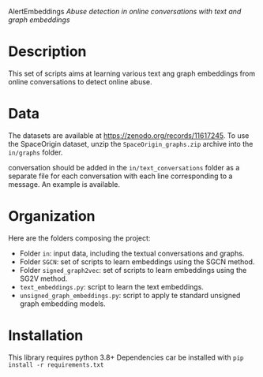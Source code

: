 AlertEmbeddings
*Abuse detection in online conversations with text and graph embeddings*

# Description
This set of scripts aims at learning various text ang graph embeddings from online conversations to detect online abuse.

# Data

The datasets are available at https://zenodo.org/records/11617245.
To use the SpaceOrigin dataset, unzip the `SpaceOrigin_graphs.zip` archive into the `in/graphs` folder.

conversation should be added in the `in/text_conversations` folder as a separate file for each conversation with each line corresponding to a message. An example is available.

# Organization
Here are the folders composing the project:
* Folder `in`: input data, including the textual conversations and graphs.
* Folder `SGCN`: set of scripts to learn embeddings using the SGCN method.
* Folder `signed_graph2vec`: set of scripts to learn embeddings using the SG2V method. 
* `text_embeddings.py`: script to learn the text embeddings.
* `unsigned_graph_embeddings.py`: script to apply te standard unsigned graph embedding models.


# Installation
This library requires python 3.8+
Dependencies car be installed with ``` pip install -r requirements.txt ```
